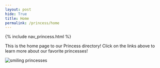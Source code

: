 ```yaml
---
layout: post
hide: True
title: Home
permalink: /princess/home
---
```


{% include nav_princess.html %}

This is the home page to our Princess directory! Click on the links above to learn more about our favorite princesses!

![smiling princesses]({{site.baseurl}}/kushig/images/princesses.jpg)
